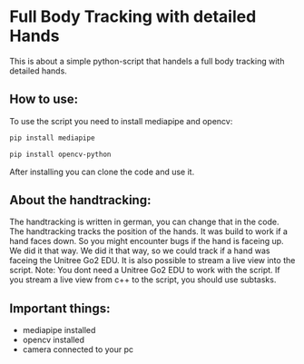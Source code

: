 # Full Body Tracking with detailed Hands
This is about a simple python-script that handels a full body tracking with detailed hands.
## How to use:
To use the script you need to install mediapipe and opencv:
```bash
pip install mediapipe
```
```bash
pip install opencv-python
```
After installing you can clone the code and use it.   
## About the handtracking:
The handtracking is written in german, you can change that in the code. The handtracking tracks the position of the hands. It was build to work if a hand faces down. So you might encounter bugs if the hand is faceing up. We did it that way. We did it that way, so we could track if a hand was faceing the Unitree Go2 EDU.
It is also possible to stream a live view into the script.
Note: You dont need a Unitree Go2 EDU to work with the script. If you stream a live view from c++ to the script, you should use subtasks.

## Important things:
- mediapipe installed
- opencv installed
- camera connected to your pc



